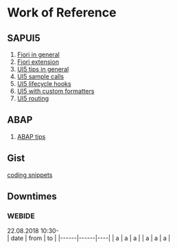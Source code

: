 

# Work of Reference
## SAPUI5
1. [Fiori in general](./fiori.md)
2. [Fiori extension](./extension.md)
3. [UI5 tips in general](./ui5_development.md)
4. [UI5 sample calls](./ui5-calls.md)
5. [UI5 lifecycle hooks](./lifecycle-hooks.md)
6. [UI5 with custom formatters](./custom-formatters.md)
7. [UI5 routing](./routing.md)

## ABAP
1. [ABAP tips](./abap_tips.md)

## Gist
[coding snippets](https://gist.github.com/hdrpknc)
## Downtimes
### WEBIDE

22.08.2018 10:30-    
| date | from | to |
|------|------|----|
| a    | a    | a  |
| a    | a    | a  |
